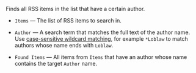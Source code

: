 Finds all RSS items in the list that have a certain author.

   - `Items` — The list of RSS items to search in.
   - `Author` — A search term that matches the full text of the author name.  Use [case-sensitive wildcard matching](vuo-nodeset://vuo.text), for example `*Loblaw` to match authors whose name ends with `Loblaw`.

   - `Found Items` — All items from `Items` that have an author whose name contains the target `Author` name.
